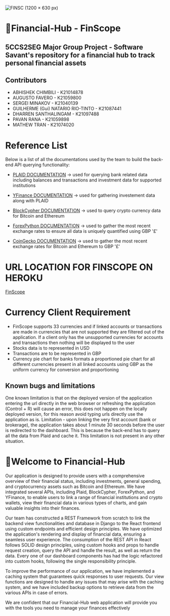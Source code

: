 ![FINSC (1200 × 630 px)](https://user-images.githubusercontent.com/123044814/228573703-d980d2af-e1b6-4050-a5ef-d86d30937d63.png)
# 🏦Financial-Hub - FinScope

## 5CCS2SEG Major Group Project - Software Savant's repository for a financial hub to track personal financial assets

## Contributors
- ABHISHEK CHIMBILI - K21014878
- AUGUSTO FAVERO - K21059800
- SERGEI MINAKOV - K21040139
- GUILHERME (Gui) NATARIO RIO-TINTO - K21087441
- DHARREN SANTHALINGAM - K21097488
- PAVAN RANA - K21059898
- MATHEW TRAN - K21074020

# Reference List
Below is a list of all the documentations used by the team to build the back-end API querying functionality:
- [PLAID DOCUMENTATION](https://plaid.com/docs/) -> used for querying bank related data including balances and transactions and investment data for supported institutions

- [YFinance DOCUMENTATION](https://github.com/ranaroussi/yfinance) -> used for gathering investement data along with PLAID

- [BlockCypher DOCUMENTATION](https://www.blockcypher.com/dev/bitcoin/#introduction) -> used to query crypto currency data for Bitcoin and Ethereum

- [ForexPython DOCUMENTATION](https://pypi.org/project/forex-python/) -> used to gather the most recent exchange rates to ensure all data is uniquely quantified using GBP '£'

- [CoinGecko DOCUMENTATION](https://www.coingecko.com/en/api/documentation) -> used to gather the most recent exchange rates for Bitcoin and Ethereum to GBP '£'

# URL LOCATION FOR FINSCOPE ON HEROKU
[FinScope](https://financial-hub.herokuapp.com)

# Currency Client Requirement
- FinScope supports 33 currencies and if linked accounts or transactions are made in currencies that are not supported they are filtered out of the application. If a client only has the unsupported currencies for accounts and transactions then nothing will be displayed to the user
- Stocks data is to represented in USD
- Transactions are to be represented in GBP
- Currency pie chart for banks formats a proportioned pie chart for all different currencies present in all linked accounts using GBP as the uniform currency for conversion and proportioning

## Known bugs and limitations
One known limitation is that on the deployed version of the application entering the url directly in the web browser or refreshing the application (Control + R) will cause an error, this does not happen on the locally deployed version, for this reason avoid typing urls directly use the application as is.
Limitation - upon linking the very first account (bank or brokerage), the application takes about 1 minute 30 seconds before the user is redirected to the dashboard. This is because the back-end has to query all the data from Plaid and cache it. This limitation is not present in any other situation.

# 👋Welcome to Financial-Hub
Our application is designed to provide users with a comprehensive overview of their financial status, including investments, general spending, and cryptocurrency assets such as Bitcoin and Ethereum. We have integrated several APIs, including Plaid, BlockCypher, ForexPython, and YFinance, to enable users to link a range of financial institutions and crypto wallets, view their financial data in various types of charts, and gain valuable insights into their finances.

Our team has constructed a REST Framework from scratch to link the backend view functionalities and database in Django to the React frontend using custom endpoints and efficient design principles. We have optimized the application's rendering and display of financial data, ensuring a seamless user experience. The consumption of the REST API in React follows SOLID design principles, using custom hooks and props to handle request creation, query the API and handle the result, as well as return the data. Every one of our dashboard components has had the logic refactored into custom hooks, following the single responsibility principle.

To improve the performance of our application, we have implemented a caching system that guarantees quick responses to user requests. Our view functions are designed to handle any issues that may arise with the caching system, and we have included backup options to retrieve data from the various APIs in case of errors.

We are confident that our Financial-Hub web application will provide you with the tools you need to manage your finances effectively
